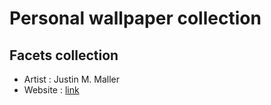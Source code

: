 # Personal wallpaper collection

## Facets collection

- Artist : Justin M. Maller
- Website : [link](http://www.justinmaller.com/)